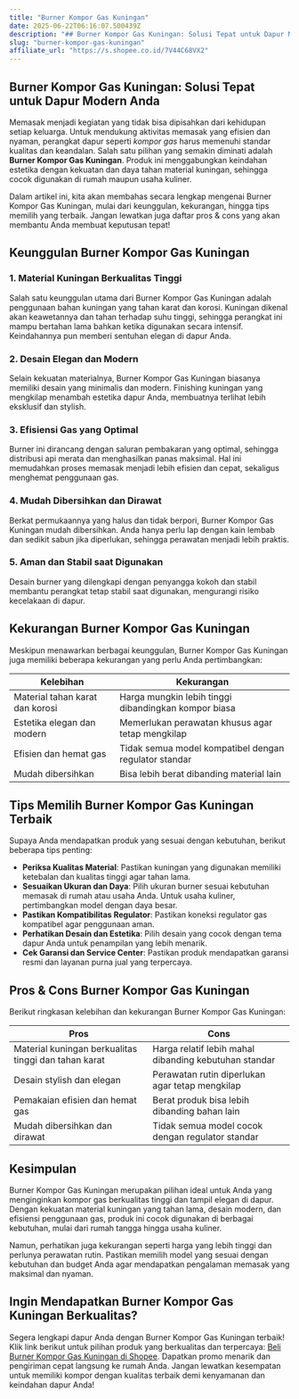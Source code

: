 ```yaml
---
title: "Burner Kompor Gas Kuningan"
date: 2025-06-22T06:16:07.500439Z
description: "## Burner Kompor Gas Kuningan: Solusi Tepat untuk Dapur Modern Anda..."
slug: "burner-kompor-gas-kuningan"
affiliate_url: "https://s.shopee.co.id/7V44C68VX2"
---
```

## Burner Kompor Gas Kuningan: Solusi Tepat untuk Dapur Modern Anda

Memasak menjadi kegiatan yang tidak bisa dipisahkan dari kehidupan setiap keluarga. Untuk mendukung aktivitas memasak yang efisien dan nyaman, perangkat dapur seperti *kompor gas* harus memenuhi standar kualitas dan keandalan. Salah satu pilihan yang semakin diminati adalah **Burner Kompor Gas Kuningan**. Produk ini menggabungkan keindahan estetika dengan kekuatan dan daya tahan material kuningan, sehingga cocok digunakan di rumah maupun usaha kuliner.

Dalam artikel ini, kita akan membahas secara lengkap mengenai Burner Kompor Gas Kuningan, mulai dari keunggulan, kekurangan, hingga tips memilih yang terbaik. Jangan lewatkan juga daftar pros & cons yang akan membantu Anda membuat keputusan tepat!

## Keunggulan Burner Kompor Gas Kuningan

### 1. Material Kuningan Berkualitas Tinggi

Salah satu keunggulan utama dari Burner Kompor Gas Kuningan adalah penggunaan bahan kuningan yang tahan karat dan korosi. Kuningan dikenal akan keawetannya dan tahan terhadap suhu tinggi, sehingga perangkat ini mampu bertahan lama bahkan ketika digunakan secara intensif. Keindahannya pun memberi sentuhan elegan di dapur Anda.

### 2. Desain Elegan dan Modern

Selain kekuatan materialnya, Burner Kompor Gas Kuningan biasanya memiliki desain yang minimalis dan modern. Finishing kuningan yang mengkilap menambah estetika dapur Anda, membuatnya terlihat lebih eksklusif dan stylish.

### 3. Efisiensi Gas yang Optimal

Burner ini dirancang dengan saluran pembakaran yang optimal, sehingga distribusi api merata dan menghasilkan panas maksimal. Hal ini memudahkan proses memasak menjadi lebih efisien dan cepat, sekaligus menghemat penggunaan gas.

### 4. Mudah Dibersihkan dan Dirawat

Berkat permukaannya yang halus dan tidak berpori, Burner Kompor Gas Kuningan mudah dibersihkan. Anda hanya perlu lap dengan kain lembab dan sedikit sabun jika diperlukan, sehingga perawatan menjadi lebih praktis.

### 5. Aman dan Stabil saat Digunakan

Desain burner yang dilengkapi dengan penyangga kokoh dan stabil membantu perangkat tetap stabil saat digunakan, mengurangi risiko kecelakaan di dapur.

## Kekurangan Burner Kompor Gas Kuningan

Meskipun menawarkan berbagai keunggulan, Burner Kompor Gas Kuningan juga memiliki beberapa kekurangan yang perlu Anda pertimbangkan:

| **Kelebihan**                     | **Kekurangan**                                           |
|-----------------------------------|---------------------------------------------------------|
| Material tahan karat dan korosi | Harga mungkin lebih tinggi dibandingkan kompor biasa  |
| Estetika elegan dan modern      | Memerlukan perawatan khusus agar tetap mengkilap     |
| Efisien dan hemat gas           | Tidak semua model kompatibel dengan regulator standar |
| Mudah dibersihkan               | Bisa lebih berat dibanding material lain              |

## Tips Memilih Burner Kompor Gas Kuningan Terbaik

Supaya Anda mendapatkan produk yang sesuai dengan kebutuhan, berikut beberapa tips penting:

- **Periksa Kualitas Material**: Pastikan kuningan yang digunakan memiliki ketebalan dan kualitas tinggi agar tahan lama.
- **Sesuaikan Ukuran dan Daya**: Pilih ukuran burner sesuai kebutuhan memasak di rumah atau usaha Anda. Untuk usaha kuliner, pertimbangkan model dengan daya besar.
- **Pastikan Kompatibilitas Regulator**: Pastikan koneksi regulator gas kompatibel agar penggunaan aman.
- **Perhatikan Desain dan Estetika**: Pilih desain yang cocok dengan tema dapur Anda untuk penampilan yang lebih menarik.
- **Cek Garansi dan Service Center**: Pastikan produk mendapatkan garansi resmi dan layanan purna jual yang terpercaya.

## Pros & Cons Burner Kompor Gas Kuningan

Berikut ringkasan kelebihan dan kekurangan Burner Kompor Gas Kuningan:

| **Pros**                                              | **Cons**                                               |
|--------------------------------------------------------|--------------------------------------------------------|
| Material kuningan berkualitas tinggi dan tahan karat   | Harga relatif lebih mahal dibanding kebutuhan standar |
| Desain stylish dan elegan                             | Perawatan rutin diperlukan agar tetap mengkilap      |
| Pemakaian efisien dan hemat gas                        | Berat produk bisa lebih dibanding bahan lain        |
| Mudah dibersihkan dan dirawat                         | Tidak semua model cocok dengan regulator standar  |

## Kesimpulan

Burner Kompor Gas Kuningan merupakan pilihan ideal untuk Anda yang menginginkan kompor gas berkualitas tinggi dan tampil elegan di dapur. Dengan kekuatan material kuningan yang tahan lama, desain modern, dan efisiensi penggunaan gas, produk ini cocok digunakan di berbagai kebutuhan, mulai dari rumah tangga hingga usaha kuliner.

Namun, perhatikan juga kekurangan seperti harga yang lebih tinggi dan perlunya perawatan rutin. Pastikan memilih model yang sesuai dengan kebutuhan dan budget Anda agar mendapatkan pengalaman memasak yang maksimal dan nyaman.

## Ingin Mendapatkan Burner Kompor Gas Kuningan Berkualitas?

Segera lengkapi dapur Anda dengan Burner Kompor Gas Kuningan terbaik! Klik link berikut untuk pilihan produk yang berkualitas dan terpercaya: [Beli Burner Kompor Gas Kuningan di Shopee](https://s.shopee.co.id/7V44C68VX2). Dapatkan promo menarik dan pengiriman cepat langsung ke rumah Anda. Jangan lewatkan kesempatan untuk memiliki kompor dengan kualitas terbaik demi kenyamanan dan keindahan dapur Anda!